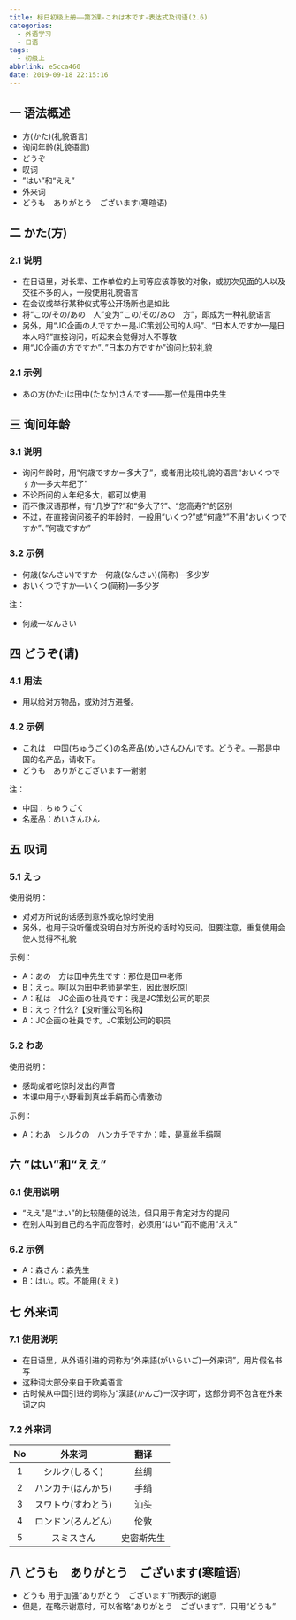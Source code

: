 ```yaml
---
title: 标日初级上册——第2课-これは本です-表达式及词语(2.6)
categories:
  - 外语学习
  - 日语
tags:
  - 初级上
abbrlink: e5cca460
date: 2019-09-18 22:15:16
---
```


## 一 语法概述

* 方(かた)(礼貌语言)
* 询问年龄(礼貌语言)
* どうぞ
* 叹词
* ”はい”和“ええ”
* 外来词
* どうも　ありがとう　ございます(寒暄语) 

<!--more-->

## 二 かた(方)

### 2.1 说明

* 在日语里，对长辈、工作单位的上司等应该尊敬的对象，或初次见面的人以及交往不多的人，一般使用礼貌语言
* 在会议或举行某种仪式等公开场所也是如此
* 将“この/その/あの　人”变为“この/その/あの　方”，即成为一种礼貌语言
* 另外，用“JC企画の人ですかー是JC策划公司的人吗”、“日本人ですかー是日本人吗?”直接询问，听起来会觉得对人不尊敬
* 用“JC企画の方ですか”、”日本の方ですか”询问比较礼貌

### 2.1 示例

* あの方(かた)は田中(たなか)さんです——那一位是田中先生

## 三 询问年龄

### 3.1 说明

* 询问年龄时，用“何歳ですかー多大了”，或者用比较礼貌的语言“おいくつですか—多大年纪了”
* 不论所问的人年纪多大，都可以使用
* 而不像汉语那样，有“几岁了?”和“多大了?”、“您高寿?”的区别
* 不过，在直接询问孩子的年龄时，一般用“いくつ?”或“何歳?”不用“おいくつですか”、”何歳ですか”

### 3.2 示例

* 何歳(なんさい)ですか—何歳(なんさい)(简称)—多少岁
* おいくつですか—いくつ(简称)—多少岁

注：

* 何歳—なんさい

## 四 どうぞ(请)
### 4.1 用法

* 用以给对方物品，或劝对方进餐。

### 4.2  示例

* これは　中国(ちゅうごく)の名産品(めいさんひん)です。どうぞ。—那是中国的名产品，请收下。
* どうも　ありがとございます—谢谢

注：

* 中国：ちゅうごく
* 名産品：めいさんひん

## 五 叹词

### 5.1 えっ

使用说明：

* 对对方所说的话感到意外或吃惊时使用
* 另外，也用于没听懂或没明白对方所说的话时的反问。但要注意，重复使用会使人觉得不礼貌

示例：

* A：あの　方は田中先生です：那位是田中老师
* B：えっ。啊[以为田中老师是学生，因此很吃惊]
* A：私は　JC企画の社員です：我是JC策划公司的职员
* B：えっ？什么?【没听懂公司名称】
* A：JC企画の社員です。JC策划公司的职员

### 5.2 わあ

使用说明：

* 感动或者吃惊时发出的声音
* 本课中用于小野看到真丝手绢而心情激动

示例：

* A：わあ　シルクの　ハンカチですか：哇，是真丝手绢啊

## 六  ”はい”和“ええ”

### 6.1 使用说明

* “ええ”是“はい”的比较随便的说法，但只用于肯定对方的提问
* 在别人叫到自己的名字而应答时，必须用“はい”而不能用“ええ”

### 6.2 示例

* A：森さん：森先生
* B：はい。哎。不能用(ええ)

## 七 外来词

### 7.1 使用说明

* 在日语里，从外语引进的词称为“外来語(がいらいご)ー外来词”，用片假名书写
* 这种词大部分来自于欧美语言
* 古时候从中国引进的词称为“漢語(かんご)ー汉字词”，这部分词不包含在外来词之内

### 7.2 外来词

|  No  |       外来词       |    翻译    |
| :--: | :----------------: | :--------: |
|  1   |   シルク(しるく)   |    丝绸    |
|  2   | ハンカチ(はんかち) |    手绢    |
|  3   | スワトウ(すわとう) |    汕头    |
|  4   | ロンドン(ろんどん) |    伦敦    |
|  5   |     スミスさん     | 史密斯先生 |

## 八 どうも　ありがとう　ございます(寒暄语) 

* どうも 用于加强“ありがとう　ございます”所表示的谢意
* 但是，在略示谢意时，可以省略“ありがとう　ございます”，只用“どうも”
